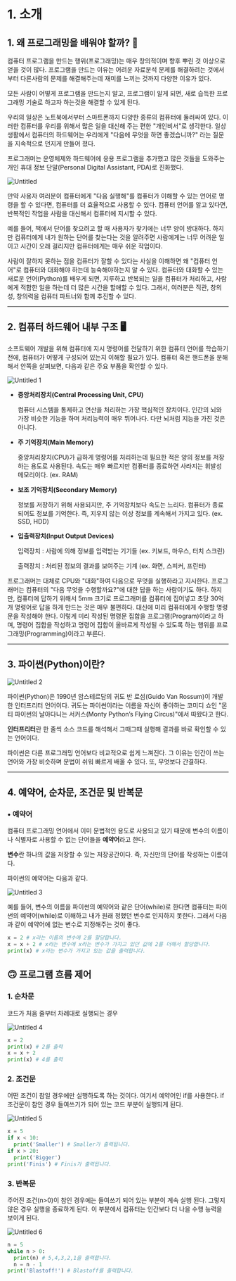 # 1. 소개

## 1. 왜 프로그래밍을 배워야 할까? 🤔

컴퓨터 프로그램을 만드는 행위(프로그래밍)는 매우 창의적이며 향후 뿌린 것 이상으로 얻을 것이 많다.  프로그램을 만드는 이유는 어려운 자료분석 문제를 해결하려는 것에서부터 다른사람의 문제를 해결해주는데 재미를 느끼는 것까지 다양한 이유가 있다. 

모든 사람이 어떻게 프로그램을 만드는지 알고, 프로그램이 알게 되면, 새로 습득한 프로그래밍 기술로 하고자 하는것을 해결할 수 있게 된다.

우리의 일상은 노트북에서부터 스마트폰까지 다양한 종류의 컴퓨터에 둘러싸여 있다. 이러한 컴퓨터를 우리를 위해서 많은 일을 대신해 주는 편한 "개인비서"로 생각한다. 일상생활에서  컴퓨터의 하드웨어는 우리에게 "다음에 무엇을 하면 좋겠습니까?" 라는 질문을 지속적으로 던지게 만들어 졌다.

프로그래머는 운영체제와 하드웨어에 응용 프로그램을 추가했고 많은 것들을 도와주는 개인 휴대 정보 단말(Personal Digital Assistant, PDA)로 진화했다.

![Untitled](https://user-images.githubusercontent.com/55828162/126023074-f993e0c1-73e5-4440-8aa1-c4636e9553c7.png)

만약 사용자 여러분이 컴퓨터에게 "다음 실행해"를 컴퓨터가 이해할 수 있는 언어로 명령을 할 수 있다면, 컴퓨터를 더 효율적으로 사용할 수 있다. 컴퓨터 언어를 알고 있다면, 반복적인 작업을 사람을 대신해서 컴퓨터에 지시할 수 있다.  

예를 들어, 책에서 단어를 찾으려고 할 때 사용자가 찾기에는 너무 양이 방대하다. 하지만 컴퓨터에게 내가 원하는 단어를 찾는다는 것을 알려주면 사람에게는 너무 어려운 일이고 시간이 오래 걸리지만 컴퓨터에게는 매우 쉬운 작업이다.

사람이 잘하지 못하는 점을 컴퓨터가 잘할 수 있다는 사실을 이해하면 왜 "컴퓨터 언어"로 컴퓨터와 대화해야 하는데 능숙해야하는지 알 수 있다. 컴퓨터와 대화할 수 있는 새로운 언어(Python)를 배우게 되면, 지루하고 반복되는 일을 컴퓨터가 처리하고, 사람에게 적합한 일을 하는데 더 많은 시간을 할애할 수 있다. 그래서, 여러분은 직관, 창의성, 창의력을 컴퓨터 파트너와 함께 추진할 수 있다.

---

## 2. 컴퓨터 하드웨어 내부 구조 🖥️

소프트웨어 개발을 위해 컴퓨터에 지시 명령어를 전달하기 위한 컴퓨터 언어를 학습하기 전에, 컴퓨터가 어떻게 구성되어 있는지 이해할 필요가 있다. 컴퓨터 혹은 핸드폰을 분해해서 안쪽을 살펴보면, 다음과 같은 주요 부품을 확인할 수 있다.

![Untitled 1](https://user-images.githubusercontent.com/55828162/126023090-8940fe3f-ceea-47b1-9a50-68627f7c2b79.png)

- **중앙처리장치(Central Processing Unit, CPU)**

    컴퓨터 시스템을 통제하고 연산을 처리하는 가장 핵심적인 장치이다. 인간의 뇌와 가장 비슷한 기능을 하며 처리능력이 매우 뛰어나다. 다만 뇌처럼 지능을 가진 것은 아니다.

- **주 기억장치(Main Memory)**

    중앙처리장치(CPU)가 급하게 명령어를 처리하는데  필요한 적은 양의 정보를 저장하는 용도로 사용된다. 속도는 매우 빠르지만 컴퓨터를 종료하면 사라지는 휘발성 메모리이다. (ex. RAM)

- **보조 기억장치(Secondary Memory)**

    정보를 저장하기 위해 사용되지만, 주 기억장치보다 속도는 느리다. 컴퓨터가 종료되어도 정보를 기억한다. 즉, 지우지 않는 이상 정보를 계속해서 가지고 있다. (ex. SSD, HDD)

- **입출력장치(Input Output Devices)**

    입력장치 :  사람에 의해 정보를 입력받는 기기들 (ex. 키보드, 마우스, 터치 스크린)

    출력장치 : 처리된 정보의 결과를 보여주는 기계 (ex. 화면, 스피커, 프린터)

프로그래머는 대체로 CPU와 "대화"하여 다음으로 무엇을 실행하라고 지시한다. 프로그래머는 컴퓨터의 "다음 무엇을 수행할까요?"에 대한 답을 하는 사람이기도 하다. 하지만, 컴퓨터에 답하기 위해서 5mm 크기로 프로그래머를 컴퓨터에 집어넣고 초당 30억개 명령어로 답을 하게 만드는 것은 매우 불편하다. 대신에 미리 컴퓨터에게 수행할 명령문을 작성해야 한다. 이렇게 미리 작성된 명령문 집합을 프로그램(Program)이라고 하며, 명령어 집합을 작성하고 명령어 집합이 올바르게 작성될 수 있도록 하는 행위를 프로그래밍(Programming)이라고 부른다.

---

## 3. 파이썬(Python)이란?

![Untitled 2](https://user-images.githubusercontent.com/55828162/126023097-b45dd095-faec-492e-ac9f-06d81cc25c98.png)

파이썬(Python)은 1990년 암스테르담의 귀도 반 로섬(Guido Van Rossum)이 개발한 인터프리터 언어이다. 귀도는 파이썬이라는 이름을 자신이 좋아하는 코미디 쇼인 "몬티 파이썬의 날아다니는 서커스(Monty Python’s Flying Circus)"에서 따왔다고 한다.

**인터프리터**란 한 줄씩 소스 코드를 해석해서 그때그때 실행해 결과를 바로 확인할 수 있는 언어이다.

파이썬은 다른 프로그래밍 언어보다 비교적으로 쉽게 느껴진다. 그 이유는 인간이 쓰는 언어와 가장 비슷하며 문법이 쉬워 빠르게 배울 수 있다. 또, 무엇보다 간결하다.

---

## 4. 예약어, 순차문, 조건문 및 반복문

### • 예약어

컴퓨터 프로그래밍 언어에서 이미 문법적인 용도로 사용되고 있기 때문에 변수의 이름이나 식별자로 사용할 수 없는 단어들을 **예약어**라고 한다.

**변수**란  하나의 값을 저장할 수 있는 저장공간이다. 즉, 자신만의 단어를 작성하는 이름이다.

파이썬의 예약어는 다음과 같다.

![Untitled 3](https://user-images.githubusercontent.com/55828162/126023107-3c25485f-7fde-4e4b-b42e-e58527eda777.png)

예를 들어, 변수의 이름을 파이썬의 예약어와 같은 단어(while)로 한다면 컴퓨터는 파이썬의 예약어(while)로 이해하고 내가 원래 정했던 변수로 인지하지 못한다. 그래서 다음과 같이 예약어에 없는 변수로 지정해주는 것이 좋다.

```python
x = 2 # x라는 이름의 변수에 2를 할당합니다.
x = x + 2 # x라는 변수에 x라는 변수가 가지고 있던 값에 2를 더해서 할당합니다.
print(x) # x라는 변수가 가지고 있는 값을 출력합니다.
```

## 🙃 프로그램 흐름 제어

### 1. 순차문

코드가 처음 줄부터 차례대로 실행되는 경우

![Untitled 4](https://user-images.githubusercontent.com/55828162/126023112-62ceccf8-0978-4b8b-96e0-ff84fdfb0512.png)

```python
x = 2 
print(x) # 2를 출력
x = x + 2
print(x) # 4를 출력
```

### 2. 조건문

어떤 조건이 참일 경우에만 실행하도록 하는 것이다. 여기서 예약어인 if를 사용한다. if 조건문이 참인 경우 들여쓰기가 되어 있는 코드 부분이 실행되게 된다.

![Untitled 5](https://user-images.githubusercontent.com/55828162/126023115-6f86ea0d-a8a2-4d2a-8d1f-d3bdddb0224b.png)

```python
x = 5
if x < 10: 
  print('Smaller') # Smaller가 출력됩니다.
if x > 20: 
  print('Bigger')
print('Finis') # Finis가 출력됩니다.
```

### 3. 반복문

주어진 조건(n>0)이 참인 경우에는 들여쓰기 되어 있는 부분이 계속 실행 된다. 그렇지 않은 경우 실행을 종료하게 된다. 이 부분에서 컴퓨터는 인간보다 더 나을 수행 능력을 보이게 된다.

![Untitled 6](https://user-images.githubusercontent.com/55828162/126023117-bf65fb23-8e20-4052-8f6e-b4efc9448a99.png)

```python
n = 5
while n > 0:
  print(n) # 5,4,3,2,1을 출력합니다.
  n = n - 1
print('Blastoff!') # Blastoff를 출력합니다.
```

